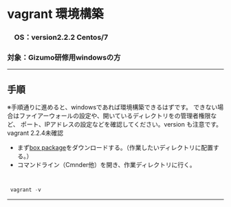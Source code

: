 # vagrant 環境構築
### 　OS：version2.2.2 Centos/7 
### 対象：Gizumo研修用windowsの方

---

## 手順

※手順通りに進めると、windowsであれば環境構築できるはずです。
できない場合はファイアーウォールの設定や、開いているディレクトリをの管理者権限など、
ポート、IPアドレスの設定などを確認してください。version も注意です。vagrant 2.2.4未確認

- まず[box package]()をダウンロードする。（作業したいディレクトリに配置する。）
- コマンドライン（Cmnder他）を開き、作業ディレクトリに行く。

![]()

```js

 vagrant -v

```


---
